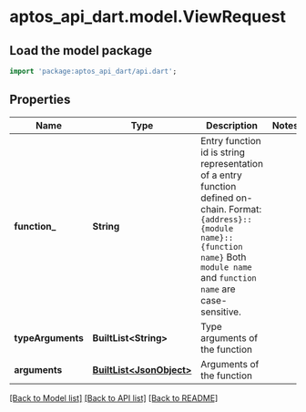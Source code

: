 # aptos_api_dart.model.ViewRequest

## Load the model package
```dart
import 'package:aptos_api_dart/api.dart';
```

## Properties
Name | Type | Description | Notes
------------ | ------------- | ------------- | -------------
**function_** | **String** | Entry function id is string representation of a entry function defined on-chain.  Format: `{address}::{module name}::{function name}`  Both `module name` and `function name` are case-sensitive.  | 
**typeArguments** | **BuiltList&lt;String&gt;** | Type arguments of the function | 
**arguments** | [**BuiltList&lt;JsonObject&gt;**](JsonObject.md) | Arguments of the function | 

[[Back to Model list]](../README.md#documentation-for-models) [[Back to API list]](../README.md#documentation-for-api-endpoints) [[Back to README]](../README.md)


